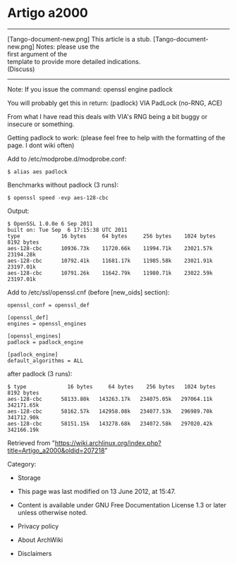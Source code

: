 Artigo a2000
============

  ------------------------ ------------------------ ------------------------
  [Tango-document-new.png] This article is a stub.  [Tango-document-new.png]
                           Notes: please use the    
                           first argument of the    
                           template to provide more 
                           detailed indications.    
                           (Discuss)                
  ------------------------ ------------------------ ------------------------

Note: If you issue the command: openssl engine padlock

You will probably get this in return: (padlock) VIA PadLock (no-RNG,
ACE)

From what I have read this deals with VIA's RNG being a bit buggy or
insecure or something.

Getting padlock to work: (please feel free to help with the formatting
of the page. I dont wiki often)

Add to /etc/modprobe.d/modprobe.conf:

    $ alias aes padlock

Benchmarks without padlock (3 runs):

    $ openssl speed -evp aes-128-cbc

Output:

    $ OpenSSL 1.0.0e 6 Sep 2011
    built on: Tue Sep  6 17:15:38 UTC 2011
    type             16 bytes     64 bytes     256 bytes    1024 bytes   8192 bytes
    aes-128-cbc      10936.73k    11720.66k    11994.71k    23021.57k    23194.28k
    aes-128-cbc      10792.41k    11681.17k    11985.58k    23021.91k    23197.01k
    aes-128-cbc      10791.26k    11642.79k    11980.71k    23022.59k    23197.01k

Add to /etc/ssl/openssl.cnf (before [new_oids] section):

    openssl_conf = openssl_def

    [openssl_def]
    engines = openssl_engines

    [openssl_engines]
    padlock = padlock_engine

    [padlock_engine]
    default_algorithms = ALL

after padlock (3 runs):

    $ type             16 bytes     64 bytes    256 bytes   1024 bytes   8192 bytes
    aes-128-cbc      58133.80k   143263.17k   234075.05k   297064.11k   342171.65k
    aes-128-cbc      58162.57k   142958.08k   234077.53k   296989.70k   341712.90k
    aes-128-cbc      58151.15k   143278.68k   234072.58k   297020.42k   342166.19k

Retrieved from
"https://wiki.archlinux.org/index.php?title=Artigo_a2000&oldid=207218"

Category:

-   Storage

-   This page was last modified on 13 June 2012, at 15:47.
-   Content is available under GNU Free Documentation License 1.3 or
    later unless otherwise noted.
-   Privacy policy
-   About ArchWiki
-   Disclaimers
